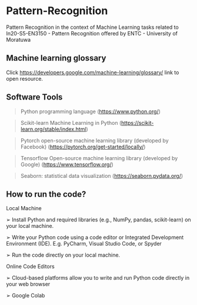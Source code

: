 # Pattern-Recognition
Pattern Recognition in the context of Machine Learning tasks related to In20-S5-EN3150 - Pattern Recognition offered by ENTC - University of Moratuwa

## Machine learning glossary

Click https://developers.google.com/machine-learning/glossary/ link to open resource.

## Software Tools

> Python programming language (https://www.python.org/) 

> Scikit-learn Machine Learning in Python (https://scikit-learn.org/stable/index.html)

> Pytorch open-source machine learning library (developed by Facebook) (https://pytorch.org/get-started/locally/) 

> Tensorflow Open-source machine learning library (developed by  Google) (https://www.tensorflow.org/) 

> Seaborn: statistical data visualization (https://seaborn.pydata.org/)

## How to run the code?

Local Machine

➢ Install Python and required libraries (e.g., NumPy, pandas, scikit-learn) on your local machine.

➢ Write your Python code using a code editor or Integrated Development Environment (IDE). E.g. PyCharm, Visual Studio Code, or Spyder

➢ Run the code directly on your local machine.

Online Code Editors

➢ Cloud-based platforms allow you to write and run Python  code directly in your web browser

➢ Google Colab 
